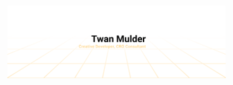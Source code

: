 <a href="https://thatsanegg.com"><img alt="Social banner for Twan Mulder" src="https://github.com/twanmulder/twanmulder/raw/master/header.svg"/></a>

